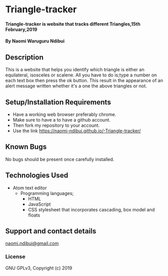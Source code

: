 # Triangle-tracker
#### Triangle-tracker is website that tracks different Triangles,15th February,2019
#### By **Naomi Waruguru Ndibui**
## Description
This is a website that helps you identify which triangle is either an equilateral, isosceles or scalene. All you have to do is;type a number on each text box then press the ok button. This result in the appearance of an alert message written whether it's a one the above triangles or not.
## Setup/Installation Requirements
* Have a working web browser preferably chrome.
* Make sure to have a to have a github account.
* Then fork my repository to your account.
* Use the link https://naomi-ndibui.github.io/-Triangle-tracker/
## Known Bugs
  No bugs should be present once carefully installed.
## Technologies Used
* Atom text editor
  * Programming languages;
     * HTML
     * JavaScript
     * CSS stylesheet that incorporates cascading, box model and floats
## Support and contact details
naomi.ndibui@gmail.com
### License
GNU GPLv3,
Copyright (c) 2019

